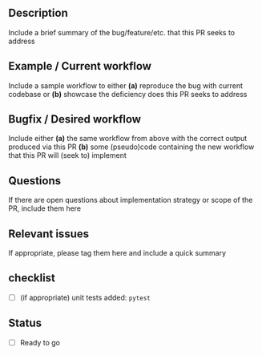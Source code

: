 ## Description
Include a brief summary of the bug/feature/etc. that this PR seeks to address

## Example / Current workflow
Include a sample workflow to either **(a)** reproduce the bug with current codebase or **(b)** showcase the deficiency does this PR seeks to address

## Bugfix / Desired workflow
Include either **(a)** the same workflow from above with the correct output produced via this PR **(b)** some (pseudo)code containing the new workflow that this PR will (seek to) implement

## Questions
If there are open questions about implementation strategy or scope of the PR, include them here

## Relevant issues
If appropriate, please tag them here and include a quick summary

## checklist
- [ ] (if appropriate) unit tests added: `pytest`

## Status
- [ ] Ready to go